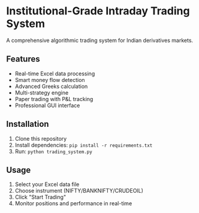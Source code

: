 # Institutional-Grade Intraday Trading System

A comprehensive algorithmic trading system for Indian derivatives markets.

## Features
- Real-time Excel data processing
- Smart money flow detection
- Advanced Greeks calculation
- Multi-strategy engine
- Paper trading with P&L tracking
- Professional GUI interface

## Installation
1. Clone this repository
2. Install dependencies: `pip install -r requirements.txt`
3. Run: `python trading_system.py`

## Usage
1. Select your Excel data file
2. Choose instrument (NIFTY/BANKNIFTY/CRUDEOIL)
3. Click "Start Trading"
4. Monitor positions and performance in real-time
